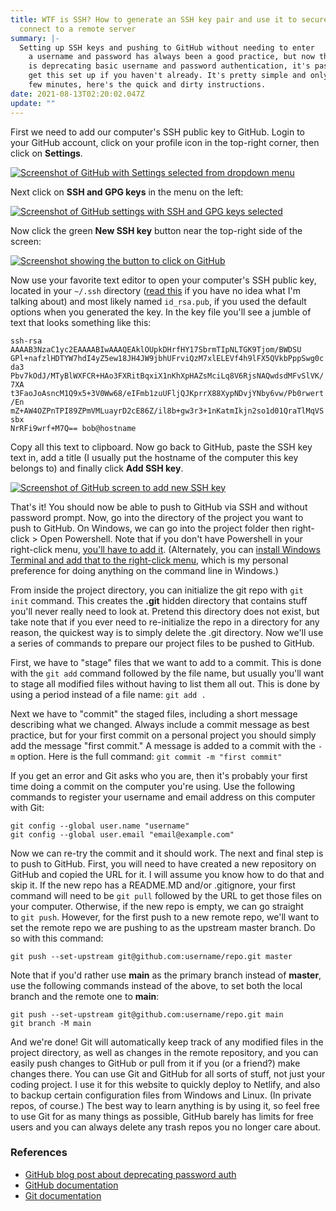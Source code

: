 ```yaml
---
title: WTF is SSH? How to generate an SSH key pair and use it to securely
  connect to a remote server
summary: |-
  Setting up SSH keys and pushing to GitHub without needing to enter
    a username and password has always been a good practice, but now that GitHub
    is deprecating basic username and password authentication, it's past time to
    get this set up if you haven't already. It's pretty simple and only takes a
    few minutes, here's the quick and dirty instructions.
date: 2021-08-13T02:20:02.047Z
update: ""
---
```

First we need to add our computer's SSH public key to GitHub. Login to your GitHub account, click on your profile icon in the top-right corner, then click on **Settings**.

<a href="https://arieldiaz.codes/img/gh1.png" target="_blank"><img src="/img/gh1.png" alt="Screenshot of GitHub with Settings selected from dropdown menu"></a>

Next click on **SSH and GPG keys** in the menu on the left:

<a href="https://arieldiaz.codes/img/gh2.png" target="_blank"><img src="/img/gh2.png" alt="Screenshot of GitHub settings with SSH and GPG keys selected"></a>

Now click the green **New SSH key** button near the top-right side of the screen:

<a href="https://arieldiaz.codes/img/gh3.png" target="_blank"><img src="/img/gh3.png" alt="Screenshot showing the button to click on GitHub"></a>

Now use your favorite text editor to open your computer's SSH public key, located in your `~/.ssh` directory ([read this](ssh.html) if you have no idea what I'm talking about) and most likely named `id_rsa.pub`, if you used the default options when you generated the key. In the key file you'll see a jumble of text that looks something like this:

`ssh-rsa AAAAB3NzaC1yc2EAAAABIwAAAQEAklOUpkDHrfHY17SbrmTIpNLTGK9Tjom/BWDSU GPl+nafzlHDTYW7hdI4yZ5ew18JH4JW9jbhUFrviQzM7xlELEVf4h9lFX5QVkbPppSwg0cda3 Pbv7kOdJ/MTyBlWXFCR+HAo3FXRitBqxiX1nKhXpHAZsMciLq8V6RjsNAQwdsdMFvSlVK/7XA t3FaoJoAsncM1Q9x5+3V0Ww68/eIFmb1zuUFljQJKprrX88XypNDvjYNby6vw/Pb0rwert/En mZ+AW4OZPnTPI89ZPmVMLuayrD2cE86Z/il8b+gw3r3+1nKatmIkjn2so1d01QraTlMqVSsbx`\
`NrRFi9wrf+M7Q== bob@hostname`

Copy all this text to clipboard. Now go back to GitHub, paste the SSH key text in, add a title (I usually put the hostname of the computer this key belongs to) and finally click **Add SSH key**.

<a href="https://arieldiaz.codes/img/gh4.png" target="_blank"><img src="/img/gh4.png" alt="Screenshot of GitHub screen to add new SSH key"></a>

That's it! You should now be able to push to GitHub via SSH and without password prompt. Now, go into the directory of the project you want to push to GitHub. On Windows, we can go into the project folder then right-click > Open Powershell. Note that if you don't have Powershell in your right-click menu, [you'll have to add it](https://www.howtogeek.com/165268/how-to-add-open-powershell-here-to-the-context-menu-in-windows/). (Alternately, you can [install Windows Terminal and add that to the right-click menu](https://www.tenforums.com/tutorials/179549-add-open-windows-terminal-expandable-context-menu-windows-10-a.html), which is my personal preference for doing anything on the command line in Windows.)

From inside the project directory, you can initialize the git repo with `git init` command. This creates the **.git** hidden directory that contains stuff you'll never really need to look at. Pretend this directory does not exist, but take note that if you ever need to re-initialize the repo in a directory for any reason, the quickest way is to simply delete the .git directory. Now we'll use a series of commands to prepare our project files to be pushed to GitHub.

First, we have to "stage" files that we want to add to a commit. This is done with the `git add` command followed by the file name, but usually you'll want to stage all modified files without having to list them all out. This is done by using a period instead of a file name: `git add .`

Next we have to "commit" the staged files, including a short message describing what we changed. Always include a commit message as best practice, but for your first commit on a personal project you should simply add the message "first commit." A message is added to a commit with the `-m` option. Here is the full command: `git commit -m "first commit"`

If you get an error and Git asks who you are, then it's probably your first time doing a commit on the computer you're using. Use the following commands to register your username and email address on this computer with Git:

`git config --global user.name "username"`\
`git config --global user.email "email@example.com"`

Now we can re-try the commit and it should work. The next and final step is to push to GitHub. First, you will need to have created a new repository on GitHub and copied the URL for it. I will assume you know how to do that and skip it. If the new repo has a README.MD and/or .gitignore, your first command will need to be `git pull` followed by the URL to get those files on your computer. Otherwise, if the new repo is empty, we can go straight to `git push`. However, for the first push to a new remote repo, we'll want to set the remote repo we are pushing to as the upstream master branch. Do so with this command:

`git push --set-upstream git@github.com:username/repo.git master`

Note that if you'd rather use **main** as the primary branch instead of **master**, use the following commands instead of the above, to set both the local branch and the remote one to **main**:

`git push --set-upstream git@github.com:username/repo.git main`\
`git branch -M main`

And we're done! Git will automatically keep track of any modified files in the project directory, as well as changes in the remote repository, and you can easily push changes to GitHub or pull from it if you (or a friend?) make changes there. You can use Git and GitHub for all sorts of stuff, not just your coding project. I use it for this website to quickly deploy to Netlify, and also to backup certain configuration files from Windows and Linux. (In private repos, of course.) The best way to learn anything is by using it, so feel free to use Git for as many things as possible, GitHub barely has limits for free users and you can always delete any trash repos you no longer care about.

### References

- [GitHub blog post about deprecating password auth](https://github.blog/2020-12-15-token-authentication-requirements-for-git-operations/)
- [GitHub documentation](https://docs.github.com/en)
- [Git documentation](https://git-scm.com/docs/git)
